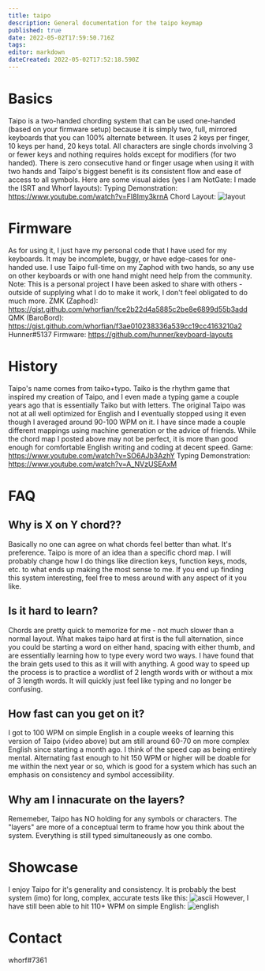 ```yaml
---
title: taipo
description: General documentation for the taipo keymap
published: true
date: 2022-05-02T17:59:50.716Z
tags: 
editor: markdown
dateCreated: 2022-05-02T17:52:18.590Z
---
```


# Basics
Taipo is a two-handed chording system that can be used one-handed (based on your firmware setup) because it is simply two, full, mirrored keyboards that you can 100% alternate between. It uses 2 keys per finger, 10 keys per hand, 20 keys total. All characters are single chords involving 3 or fewer keys and nothing requires holds except for modifiers (for two handed). There is zero consecutive hand or finger usage when using it with two hands and Taipo's biggest benefit is its consistent flow and ease of access to all symbols. Here are some visual aides (yes I am NotGate: I made the ISRT and Whorf layouts): 
Typing Demonstration: https://www.youtube.com/watch?v=FI8Imy3krnA
Chord Layout:
![layout](https://media.discordapp.net/attachments/823050683438858290/962883608853479495/taipo.png?width=1440&height=604)

# Firmware
As for using it, I just have my personal code that I have used for my keyboards. It may be incomplete, buggy, or have edge-cases for one-handed use. I use Taipo full-time on my Zaphod with two hands, so any use on other keyboards or with one hand might need help from the community. Note: This is a personal project I have been asked to share with others - outside of supplying what I do to make it work, I don't feel obligated to do much more.
ZMK (Zaphod): https://gist.github.com/whorfian/fce2b22d4a5885c2be8e6899d55b3add
QMK (BaroBord): https://gist.github.com/whorfian/f3ae010238336a539cc19cc4163210a2
Hunner#5137 Firmware: https://github.com/hunner/keyboard-layouts

# History
Taipo's name comes from taiko+typo. Taiko is the rhythm game that inspired my creation of Taipo, and I even made a typing game a couple years ago that is essentially Taiko but with letters. The original Taipo was not at all well optimized for English and I eventually stopped using it even though I averaged around 90-100 WPM on it. I have since made a couple different mappings using machine generation or the advice of friends. While the chord map I posted above may not be perfect, it is more than good enough for comfortable English writing and coding at decent speed.
Game: https://www.youtube.com/watch?v=SO6AJb3AzhY
Typing Demonstration: https://www.youtube.com/watch?v=A_NVzUSEAxM

# FAQ 
## Why is X on Y chord??
Basically no one can agree on what chords feel better than what. It's preference. Taipo is more of an idea than a specific chord map. I will probably change how I do things like direction keys, function keys, mods, etc. to what ends up making the most sense to me. If you end up finding this system interesting, feel free to mess around with any aspect of it you like.
## Is it hard to learn?
Chords are pretty quick to memorize for me - not much slower than a normal layout. What makes taipo hard at first is the full alternation, since you could be starting a word on either hand, spacing with either thumb, and are essentially learning how to type every word two ways. I have found that the brain gets used to this as it will with anything. A good way to speed up the process is to practice a wordlist of 2 length words with or without a mix of 3 length words. It will quickly just feel like typing and no longer be confusing.
## How fast can you get on it?
I got to 100 WPM on simple English in a couple weeks of learning this version of Taipo (video above) but am still around 60-70 on more complex English since starting a month ago. I think of the speed cap as being entirely mental. Alternating fast enough to hit 150 WPM or higher will be doable for me within the next year or so, which is good for a system which has such an emphasis on consistency and symbol accessibility.
## Why am I innacurate on the layers?
Rememeber, Taipo has NO holding for any symbols or characters. The "layers" are more of a conceptual term to frame how you think about the system. Everything is still typed simultaneously as one combo. 

# Showcase
I enjoy Taipo for it's generality and consistency. It is probably the best system (imo) for long, complex, accurate tests like this: 
![ascii](https://media.discordapp.net/attachments/962807598665576478/962899525792579594/unknown.png?width=741&height=663)
However, I have still been able to hit 110+ WPM on simple English: 
![english](https://cdn.discordapp.com/attachments/962807598665576478/966177493717483580/unknown.png)

# Contact
whorf#7361